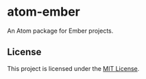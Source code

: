 # atom-ember

An Atom package for Ember projects.

## License

This project is licensed under the [MIT License](LICENSE).

